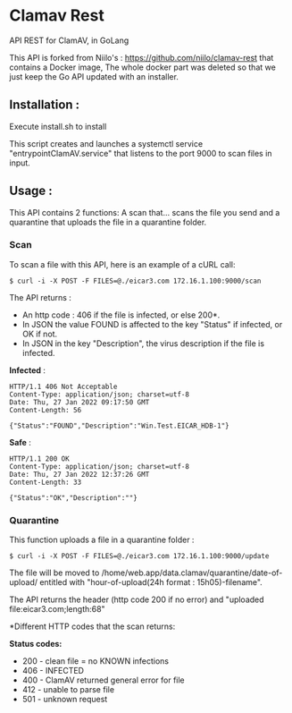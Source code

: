 # Clamav Rest

API REST for ClamAV, in GoLang

This API is forked from Niilo's : https://github.com/niilo/clamav-rest that contains a Docker image, The whole docker part was deleted so that we just keep the Go API updated with an installer.

## **Installation** :
Execute install.sh to install

This script creates and launches a systemctl service "entrypointClamAV.service" that listens to the port 9000 to scan files in input.

## **Usage** :

This API contains 2 functions: A scan that... scans the file you send and a quarantine that uploads the file in a quarantine folder.

### Scan 

To scan a file with this API, here is an example of a cURL call:

`$ curl -i -X POST -F FILES=@./eicar3.com 172.16.1.100:9000/scan`

The API returns : 
- An http code : 406 if the file is infected, or else 200*.
- In  JSON the value FOUND is affected to the key "Status" if infected, or OK if not.
- In JSON in the key "Description", the virus description if the file is infected.


**Infected** :

```
HTTP/1.1 406 Not Acceptable
Content-Type: application/json; charset=utf-8
Date: Thu, 27 Jan 2022 09:17:50 GMT
Content-Length: 56

{"Status":"FOUND","Description":"Win.Test.EICAR_HDB-1"}
```
**Safe** :

```
HTTP/1.1 200 OK
Content-Type: application/json; charset=utf-8
Date: Thu, 27 Jan 2022 12:37:26 GMT
Content-Length: 33

{"Status":"OK","Description":""}
```

### Quarantine

This function uploads a file in a quarantine folder :

`$ curl -i -X POST -F FILES=@./eicar3.com 172.16.1.100:9000/update`

The file will be moved to /home/web.app/data.clamav/quarantine/date-of-upload/ entitled with "hour-of-upload(24h format : 15h05)-filename". 

The API returns the header (http code 200 if no error) and "uploaded file:eicar3.com;length:68"

*Different HTTP codes that the scan returns:

**Status codes:**

- 200 - clean file = no KNOWN infections
- 406 - INFECTED
- 400 - ClamAV returned general error for file
- 412 - unable to parse file
- 501 - unknown request

